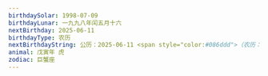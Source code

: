 ```yaml
---
birthdaySolar: 1998-07-09
birthdayLunar: 一九九八年闰五月十六
nextBirthday: 2025-06-11
birthdayType: 农历
nextBirthdayString: 公历：2025-06-11 <span style="color:#086ddd">（农历：二〇二五年五月十六）</span>
animal: 戊寅年 虎
zodiac: 巨蟹座
---
```

